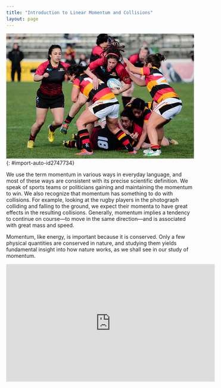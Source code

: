 ```yaml
---
title: "Introduction to Linear Momentum and Collisions"
layout: page
---
```





![Rugby players colliding during a rugby match.](../resources/Figure_08_00_01.jpg "Each rugby player has great momentum, which will affect the outcome of their collisions with each other and the ground. (credit: ozzzie, Flickr)")
{: #import-auto-id2747734}

We use the term momentum in various ways in everyday language, and most of these
ways are consistent with its precise scientific definition. We speak of sports
teams or politicians gaining and maintaining the momentum to win. We also
recognize that momentum has something to do with collisions. For example,
looking at the rugby players in the photograph colliding and falling to the
ground, we expect their momenta to have great effects in the resulting
collisions. Generally, momentum implies a tendency to continue on course—to move
in the same direction—and is associated with great mass and speed.

Momentum, like energy, is important because it is conserved. Only a few physical
quantities are conserved in nature, and studying them yields fundamental insight
into how nature works, as we shall see in our study of momentum.

<div class="note" data-label="Video" markdown="1">
<iframe width="560" height="315" src="https://www.youtube.com/embed/hxMaoFcYSrw" frameborder="0" allow="accelerometer; autoplay; clipboard-write; encrypted-media; gyroscope; picture-in-picture" allowfullscreen></iframe>
</div>
